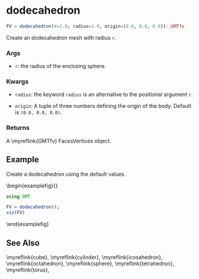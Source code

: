 # dodecahedron

```julia
FV = dodecahedron(r=1.0; radius=1.0, origin=(0.0, 0.0, 0.0))::GMTfv
```

Create an dodecahedron mesh with radius `r`. 

### Args
- `r`: the radius of the enclosing sphere.

### Kwargs
- `radius`: the keyword `radius` is an alternative to the positional argument `r`.

- `origin`: A tuple of three numbers defining the origin of the body. Default is `(0.0, 0.0, 0.0)`.

### Returns
A \myreflink{GMTfv} FacesVertices object.

Example
-------

Create a dodecahedron using the default values.

\begin{examplefig}{}
```julia
using GMT

FV = dodecahedron();
viz(FV)
```
\end{examplefig}

See Also
--------

\myreflink{cube}, \myreflink{cylinder}, \myreflink{icosahedron}, \myreflink{octahedron}, \myreflink{sphere}, \myreflink{tetrahedron}, \myreflink{torus},  

